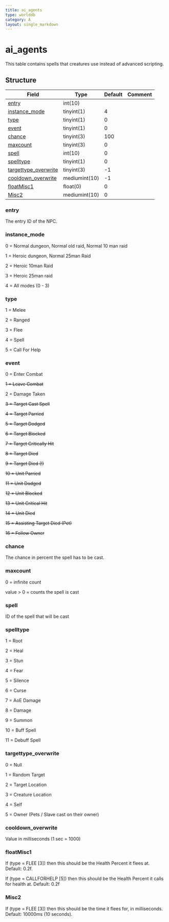 ```yaml
---
title: ai_agents
type: worlddb
category: A
layout: single_markdown
---
```


# ai_agents

This table contains spells that creatures use instead of advanced scripting.

## Structure

Field                                                                                             | Type          | Default | Comment
------------------------------------------------------------------------------------------------- | ------------- | ------- | -------
[entry](#entry)                               | int(10)       |         |        
[instance_mode](#instance_mode)               | tinyint(1)    | 4       |        
[type](#type)                                 | tinyint(1)    | 0       |        
[event](#event)                               | tinyint(1)    | 0       |        
[chance](#chance)                             | tinyint(3)    | 100     |        
[maxcount](#maxcount)                         | tinyint(3)    | 0       |        
[spell](#spell)                               | int(10)       | 0       |        
[spelltype](#spelltype)                       | tinyint(1)    | 0       |        
[targettype_overwrite](#targettype_overwrite) | tinyint(3)    |  -1     |        
[cooldown_overwrite](#cooldown_overwrite)     | mediumint(10) |  -1     |        
[floatMisc1](#floatMisc1)                     | float(0)      | 0       |        
[Misc2](#Misc2)                               | mediumint(10) | 0       |        

### entry

The entry ID of the NPC.

### instance_mode

0 = Normal dungeon, Normal old raid, Normal 10 man raid

1 = Heroic dungeon, Normal 25man Raid 

2 = Heroic 10man Raid 

3 = Heroic 25man raid 

4 = All modes (0 - 3)

### type

1 = Melee

2 = Ranged

3 = Flee

4 = Spell

5 = Call For Help

### event

0 = Enter Combat

<strike>1 = Leave Combat</strike>

2 = Damage Taken

<strike>3 = Target Cast Spell</strike>

<strike>4 = Target Parried</strike>

<strike>5 = Target Dodged</strike>

<strike>6 = Target Blocked</strike>

<strike>7 = Target Critically Hit</strike>

<strike>8 = Target Died</strike>

<strike>9 = Target Died (!)</strike>

<strike>10 = Unit Parried</strike>

<strike>11 = Unit Dodged</strike>

<strike>12 = Unit Blocked</strike>

<strike>13 = Unit Critical Hit</strike>

<strike>14 = Unit Died</strike>

<strike>15 = Assisting Target Died (Pet)</strike>

<strike>16 = Follow Owner</strike>

### chance

The chance in percent the spell has to be cast.

### maxcount

0 = infinite count

value > 0 = counts the spell is cast

### spell

ID of the spell that will be cast

### spelltype

1 = Root

2 = Heal

3 = Stun

4 = Fear

5 = Silence

6 = Curse

7 = AoE Damage

8 = Damage

9 = Summon

10 = Buff Spell

11 = Debuff Spell

### targettype_overwrite

0 = Null

1 = Random Target

2 = Target Location

3 = Creature Location

4 = Self

5 = Owner (Pets / Slave cast on their owner)

### cooldown_overwrite

Value in milliseconds (1 sec = 1000)

### floatMisc1

If (type = FLEE [3]) then this should be the Health Percent it flees at. Default: 0.2f.

If (type = CALLFORHELP [5]) then this should be the Health Percent it calls for health at. Default: 0.2f

### Misc2

If (type = FLEE [3]) then this should be the time it flees for, in milliseconds. Default: 10000ms (10 seconds).